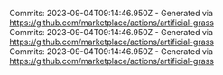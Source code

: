 Commits: 2023-09-04T09:14:46.950Z - Generated via https://github.com/marketplace/actions/artificial-grass
<br>
Commits: 2023-09-04T09:14:46.950Z - Generated via https://github.com/marketplace/actions/artificial-grass
<br>
Commits: 2023-09-04T09:14:46.950Z - Generated via https://github.com/marketplace/actions/artificial-grass
<br>
